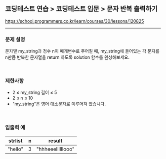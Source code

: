 ## 코딩테스트 연습 > 코딩테스트 입문 > 문자 반복 출력하기

https://school.programmers.co.kr/learn/courses/30/lessons/120825

---

### 문제 설명

문자열 my_string과 정수 n이 매개변수로 주어질 때, my_string에 들어있는 각 문자를 n만큼 반복한 문자열을 return 하도록 solution 함수를 완성해보세요.

</br>

### 제한사항

- 2 ≤ my_string 길이 ≤ 5
- 2 ≤ n ≤ 10
- "my_string"은 영어 대소문자로 이루어져 있습니다.

</br>

### 입출력 예

| strlist | n   | result            |
| ------- | --- | ----------------- |
| "hello" | 3   | "hhheeellllllooo" |
